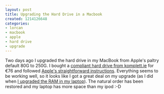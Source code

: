 ```yaml
---
layout: post
title: Upgrading the Hard Drive in a Macbook
created: 1214126648
categories:
- lorcan
- macbook
- apple
- hard drive
- upgrade
---
```

Two days ago I upgraded the hard drive in my MacBook from Apple's paltry default 80G to 250G. I bought a <a href="https://www.komplett.ie/k/ki.aspx?sku=338050">compliant hard drive from komplett.ie</a> for €76 and followed <a href="http://manuals.info.apple.com/en/MacBook_13inch_HardDrive_DIY.pdf">Apple's straightforward instructions</a>. Everything seems to be working well, so it looks like I got a great deal on my upgrade (as I did when <a href="/blog/2007/10/27/upgrading-ram-a-macbook">I upgraded the RAM in my laptop</a>). The natural order has been restored and my laptop has more space than my ipod :-D
